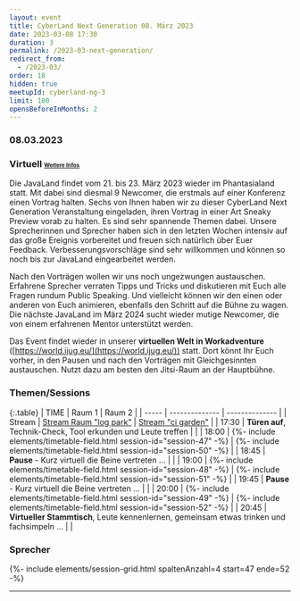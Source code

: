 ```yaml
---
layout: event
title: CyberLand Next Generation 08. März 2023
date: 2023-03-08 17:30
duration: 3
permalink: /2023-03-next-generation/
redirect_from:
  - /2023-03/
order: 18
hidden: true
meetupId: cyberland-ng-3
limit: 100
opensBeforeInMonths: 2
---
```

### <i class="fas fa-lg fa-calendar"></i> 08.03.2023

### <i class="fas fa-lg fa-globe"></i> Virtuell <span style="font-size: 0.6em;">[<i class="fas fa-lg fa-link"></i> Weitere Infos](#-wichtige-informationen)</span>

Die JavaLand findet vom 21. bis 23. März 2023 wieder im Phantasialand statt. Mit dabei sind diesmal 9 Newcomer, die erstmals auf einer Konferenz einen Vortrag halten. Sechs von Ihnen haben wir zu dieser CyberLand Next Generation Veranstaltung eingeladen, ihren Vortrag in einer Art Sneaky Preview vorab zu halten. Es sind sehr spannende Themen dabei. Unsere Sprecherinnen und Sprecher haben sich in den letzten Wochen intensiv auf das große Ereignis vorbereitet und freuen sich natürlich über Euer Feedback. Verbesserungsvorschläge sind sehr willkommen und können so noch bis zur JavaLand eingearbeitet werden.

Nach den Vorträgen wollen wir uns noch ungezwungen austauschen. Erfahrene Sprecher verraten Tipps und Tricks und diskutieren mit Euch alle Fragen rundum Public Speaking. Und vielleicht können wir den einen oder anderen von Euch animieren, ebenfalls den Schritt auf die Bühne zu wagen. Die nächste JavaLand im März 2024 sucht wieder mutige Newcomer, die von einem erfahrenen Mentor unterstützt werden.

Das Event findet wieder in unserer **virtuellen Welt in Workadventure** ([https://world.ijug.eu/](https://world.ijug.eu/)) statt. Dort könnt Ihr Euch vorher, in den Pausen und nach den Vorträgen mit Gleichgesinnten austauschen. Nutzt dazu am besten den Jitsi-Raum an der Hauptbühne. 

### Themen/Sessions  

{:.table}
| TIME  | Raum 1 | Raum 2 |
| ----- | -------------- | -------------- |
| Stream  | <a href="/stream/1"><i class="fas fa-lg fa-link"></i> Stream Raum "log park"</a> | <a href="/stream/2"><i class="fas fa-lg fa-link"></i> Stream "ci garden"</a> |
| 17:30 | __Türen auf__, Technik-Check, Tool erkunden und Leute treffen | |
| 18:00 | {%- include elements/timetable-field.html session-id="session-47" -%} | {%- include elements/timetable-field.html session-id="session-50" -%} |
| 18:45 | __Pause__ - Kurz virtuell die Beine vertreten ... | |
| 19:00 | {%- include elements/timetable-field.html session-id="session-48" -%} | {%- include elements/timetable-field.html session-id="session-51" -%} |
| 19:45 | __Pause__ - Kurz virtuell die Beine vertreten ... | |
| 20:00 | {%- include elements/timetable-field.html session-id="session-49" -%} | {%- include elements/timetable-field.html session-id="session-52" -%} |
| 20:45 | __Virtueller Stammtisch__, Leute kennenlernen, gemeinsam etwas trinken und fachsimpeln ... | |

### <i class="fas fa-user"></i> Sprecher

{%- include elements/session-grid.html spaltenAnzahl=4 start=47 ende=52 -%}

<hr />

